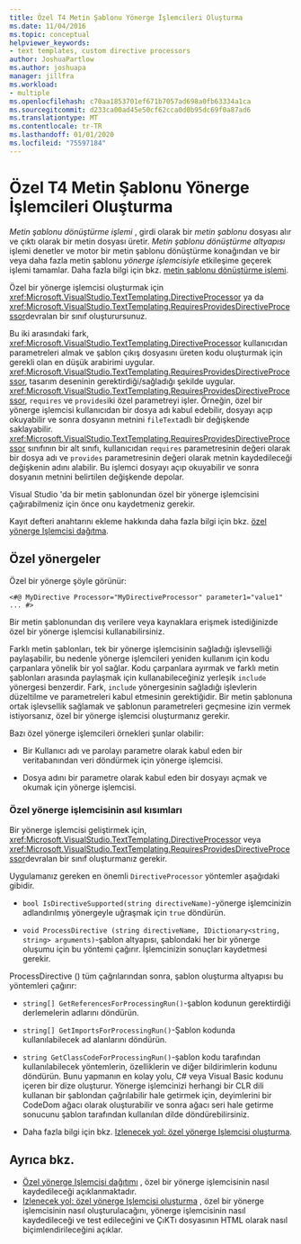 ```yaml
---
title: Özel T4 Metin Şablonu Yönerge İşlemcileri Oluşturma
ms.date: 11/04/2016
ms.topic: conceptual
helpviewer_keywords:
- text templates, custom directive processors
author: JoshuaPartlow
ms.author: joshuapa
manager: jillfra
ms.workload:
- multiple
ms.openlocfilehash: c70aa1853701ef671b7057ad698a0fb63334a1ca
ms.sourcegitcommit: d233ca00ad45e50cf62cca0d0b95dc69f0a87ad6
ms.translationtype: MT
ms.contentlocale: tr-TR
ms.lasthandoff: 01/01/2020
ms.locfileid: "75597184"
---
```

# <a name="create-custom-t4-text-template-directive-processors"></a>Özel T4 Metin Şablonu Yönerge İşlemcileri Oluşturma

*Metin şablonu dönüştürme işlemi* , girdi olarak bir *metin şablonu* dosyası alır ve çıktı olarak bir metin dosyası üretir. *Metin şablonu dönüştürme altyapısı* işlemi denetler ve motor bir metin şablonu dönüştürme konağından ve bir veya daha fazla metin şablonu *yönerge işlemcisiyle* etkileşime geçerek işlemi tamamlar. Daha fazla bilgi için bkz. [metin şablonu dönüştürme işlemi](../modeling/the-text-template-transformation-process.md).

Özel bir yönerge işlemcisi oluşturmak için <xref:Microsoft.VisualStudio.TextTemplating.DirectiveProcessor> ya da <xref:Microsoft.VisualStudio.TextTemplating.RequiresProvidesDirectiveProcessor>devralan bir sınıf oluşturursunuz.

Bu iki arasındaki fark, <xref:Microsoft.VisualStudio.TextTemplating.DirectiveProcessor> kullanıcıdan parametreleri almak ve şablon çıkış dosyasını üreten kodu oluşturmak için gerekli olan en düşük arabirimi uygular. <xref:Microsoft.VisualStudio.TextTemplating.RequiresProvidesDirectiveProcessor>, tasarım deseninin gerektirdiği/sağladığı şekilde uygular. <xref:Microsoft.VisualStudio.TextTemplating.RequiresProvidesDirectiveProcessor>, `requires` ve `provides`iki özel parametreyi işler.  Örneğin, özel bir yönerge işlemcisi kullanıcıdan bir dosya adı kabul edebilir, dosyayı açıp okuyabilir ve sonra dosyanın metnini `fileText`adlı bir değişkende saklayabilir. <xref:Microsoft.VisualStudio.TextTemplating.RequiresProvidesDirectiveProcessor> sınıfının bir alt sınıfı, kullanıcıdan `requires` parametresinin değeri olarak bir dosya adı ve `provides` parametresinin değeri olarak metnin kaydedileceği değişkenin adını alabilir. Bu işlemci dosyayı açıp okuyabilir ve sonra dosyanın metnini belirtilen değişkende depolar.

Visual Studio 'da bir metin şablonundan özel bir yönerge işlemcisini çağırabilmeniz için önce onu kaydetmeniz gerekir.

Kayıt defteri anahtarını ekleme hakkında daha fazla bilgi için bkz. [özel yönerge Işlemcisi dağıtma](../modeling/deploying-a-custom-directive-processor.md).

## <a name="custom-directives"></a>Özel yönergeler

Özel bir yönerge şöyle görünür:

`<#@ MyDirective Processor="MyDirectiveProcessor" parameter1="value1" ... #>`

Bir metin şablonundan dış verilere veya kaynaklara erişmek istediğinizde özel bir yönerge işlemcisi kullanabilirsiniz.

Farklı metin şablonları, tek bir yönerge işlemcisinin sağladığı işlevselliği paylaşabilir, bu nedenle yönerge işlemcileri yeniden kullanım için kodu çarpanlara yönelik bir yol sağlar. Kodu çarpanlara ayırmak ve farklı metin şablonları arasında paylaşmak için kullanabileceğiniz yerleşik `include` yönergesi benzerdir. Fark, `include` yönergesinin sağladığı işlevlerin düzeltilme ve parametreleri kabul etmesinin gerektiğidir. Bir metin şablonuna ortak işlevsellik sağlamak ve şablonun parametreleri geçmesine izin vermek istiyorsanız, özel bir yönerge işlemcisi oluşturmanız gerekir.

Bazı özel yönerge işlemcileri örnekleri şunlar olabilir:

- Bir Kullanıcı adı ve parolayı parametre olarak kabul eden bir veritabanından veri döndürmek için yönerge işlemcisi.

- Dosya adını bir parametre olarak kabul eden bir dosyayı açmak ve okumak için yönerge işlemcisi.

### <a name="principal-parts-of-a-custom-directive-processor"></a>Özel yönerge işlemcisinin asıl kısımları

Bir yönerge işlemcisi geliştirmek için, <xref:Microsoft.VisualStudio.TextTemplating.DirectiveProcessor> veya <xref:Microsoft.VisualStudio.TextTemplating.RequiresProvidesDirectiveProcessor>devralan bir sınıf oluşturmanız gerekir.

Uygulamanız gereken en önemli `DirectiveProcessor` yöntemler aşağıdaki gibidir.

- `bool IsDirectiveSupported(string directiveName)`-yönerge işlemcinizin adlandırılmış yönergeyle uğraşmak için `true` döndürün.

- `void ProcessDirective (string directiveName, IDictionary<string, string> arguments)`-şablon altyapısı, şablondaki her bir yönerge oluşumu için bu yöntemi çağırır. İşlemcinizin sonuçları kaydetmesi gerekir.

ProcessDirective () tüm çağrılarından sonra, şablon oluşturma altyapısı bu yöntemleri çağırır:

- `string[] GetReferencesForProcessingRun()`-şablon kodunun gerektirdiği derlemelerin adlarını döndürün.

- `string[] GetImportsForProcessingRun()`-Şablon kodunda kullanılabilecek ad alanlarını döndürün.

- `string GetClassCodeForProcessingRun()`-şablon kodu tarafından kullanılabilecek yöntemlerin, özelliklerin ve diğer bildirimlerin kodunu döndürün. Bunu yapmanın en kolay yolu, C# veya Visual Basic kodunu içeren bir dize oluşturur. Yönerge işlemcinizi herhangi bir CLR dili kullanan bir şablondan çağrılabilir hale getirmek için, deyimlerini bir CodeDom ağacı olarak oluşturabilir ve sonra ağacı seri hale getirme sonucunu şablon tarafından kullanılan dilde döndürebilirsiniz.

- Daha fazla bilgi için bkz. [Izlenecek yol: özel yönerge Işlemcisi oluşturma](../modeling/walkthrough-creating-a-custom-directive-processor.md).

## <a name="see-also"></a>Ayrıca bkz.

- [Özel yönerge Işlemcisi dağıtımı](../modeling/deploying-a-custom-directive-processor.md) , özel bir yönerge işlemcisinin nasıl kaydedileceği açıklanmaktadır.
- [Izlenecek yol: özel yönerge Işlemcisi oluşturma](../modeling/walkthrough-creating-a-custom-directive-processor.md) , özel bir yönerge işlemcisinin nasıl oluşturulacağını, yönerge işlemcisinin nasıl kaydedileceği ve test edileceğini ve ÇıKTı dosyasının HTML olarak nasıl biçimlendirileceğini açıklar.
